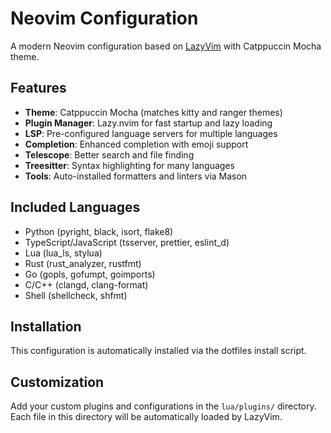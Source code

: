 # Neovim Configuration

A modern Neovim configuration based on [LazyVim](https://github.com/LazyVim/LazyVim) with Catppuccin Mocha theme.

## Features

-   **Theme**: Catppuccin Mocha (matches kitty and ranger themes)
-   **Plugin Manager**: Lazy.nvim for fast startup and lazy loading
-   **LSP**: Pre-configured language servers for multiple languages
-   **Completion**: Enhanced completion with emoji support
-   **Telescope**: Better search and file finding
-   **Treesitter**: Syntax highlighting for many languages
-   **Tools**: Auto-installed formatters and linters via Mason

## Included Languages

-   Python (pyright, black, isort, flake8)
-   TypeScript/JavaScript (tsserver, prettier, eslint_d)
-   Lua (lua_ls, stylua)
-   Rust (rust_analyzer, rustfmt)
-   Go (gopls, gofumpt, goimports)
-   C/C++ (clangd, clang-format)
-   Shell (shellcheck, shfmt)

## Installation

This configuration is automatically installed via the dotfiles install script.

## Customization

Add your custom plugins and configurations in the `lua/plugins/` directory.
Each file in this directory will be automatically loaded by LazyVim.
